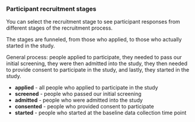 ### Participant recruitment stages  

You can select the recruitment stage to see participant responses from different
stages of the recruitment process.   

The stages are funneled, from those who applied, to those who actually started
in the study.    

General process: people applied to participate, they needed to pass our initial
screening, they were then admitted into the study, they then needed to provide
consent to participate in the study, and lastly, they started in the study.    


- **applied** - all people who applied to participate in the study
- **screened** - people who passed our initial screening  
- **admitted** - people who were admitted into the study
- **consented** - people who provided consent to participate  
- **started** - people who started at the baseline data collection time point  


